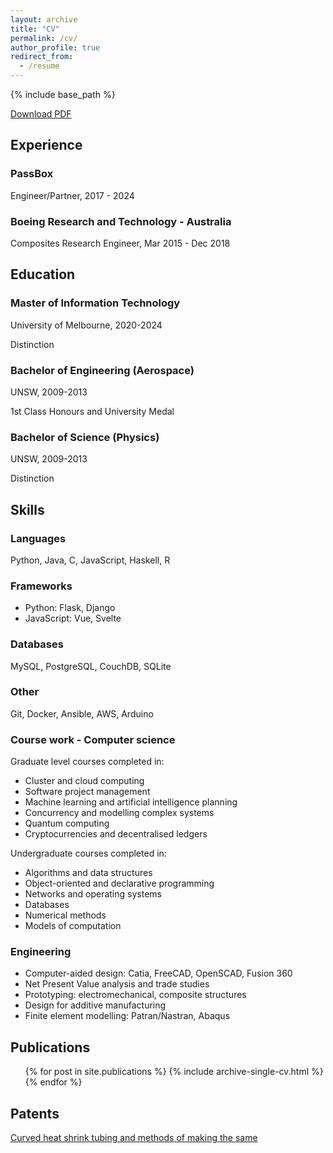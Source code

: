 ```yaml
---
layout: archive
title: "CV"
permalink: /cv/
author_profile: true
redirect_from:
  - /resume
---
```


{% include base_path %}

[Download PDF](/files/JamesSinclair_resume.pdf)

## Experience

### PassBox

Engineer/Partner, 2017 - 2024

### Boeing Research and Technology - Australia

Composites Research Engineer, Mar 2015 - Dec 2018

## Education

### Master of Information Technology

University of Melbourne, 2020-2024

Distinction

### Bachelor of Engineering (Aerospace)

UNSW, 2009-2013

1st Class Honours and University Medal

### Bachelor of Science (Physics)

UNSW, 2009-2013

Distinction

## Skills

### Languages

Python, Java, C, JavaScript, Haskell, R

### Frameworks

- Python: Flask, Django
- JavaScript: Vue, Svelte

### Databases

MySQL, PostgreSQL, CouchDB, SQLite

### Other

Git, Docker, Ansible, AWS, Arduino

### Course work - Computer science

Graduate level courses completed in:

- Cluster and cloud computing
- Software project management  
- Machine learning and artificial intelligence planning
- Concurrency and modelling complex systems
- Quantum computing
- Cryptocurrencies and decentralised ledgers

Undergraduate courses completed in:

- Algorithms and data structures
- Object-oriented and declarative programming
- Networks and operating systems
- Databases
- Numerical methods
- Models of computation

### Engineering

- Computer-aided design: Catia, FreeCAD, OpenSCAD, Fusion 360
- Net Present Value analysis and trade studies
- Prototyping: electromechanical, composite structures
- Design for additive manufacturing
- Finite element modelling: Patran/Nastran, Abaqus

## Publications

  <ul>{% for post in site.publications %}
    {% include archive-single-cv.html %}
  {% endfor %}</ul>
  
## Patents

[Curved heat shrink tubing and methods of making the same](https://patents.google.com/patent/US20190168427A1/en)

<!--Talks
======
  <ul>{% for post in site.talks reversed %}
    {% include archive-single-talk-cv.html  %}
  {% endfor %}</ul>
-->
  
<!--Teaching
======
  <ul>{% for post in site.teaching reversed %}
    {% include archive-single-cv.html %}
  {% endfor %}</ul>
-->
  
<!--Service and leadership
======
* Currently signed in to 43 different slack teams
-->
